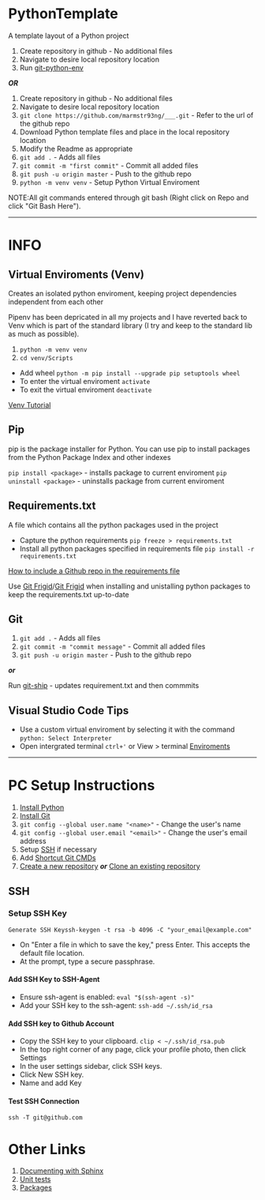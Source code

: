 # PythonTemplate
A template layout of a Python project

1. Create repository in github - No additional files
2. Navigate to desire local repository location
3. Run [git-python-env](https://github.com/marmstr93ng/Shortcut/blob/master/README.md#cmd--git-python-env)

***OR***

1. Create repository in github - No additional files
2. Navigate to desire local repository location
3. ```git clone https://github.com/marmstr93ng/___.git``` - Refer to the url of the github repo
4. Download Python template files and place in the local repository location
5. Modify the Readme as appropriate
6. ```git add .``` - Adds all files
7. ```git commit -m "first commit"``` - Commit all added files
8. ```git push -u origin master``` - Push to the github repo
9. ```python -m venv venv``` - Setup Python Virtual Enviroment

NOTE:All git commands entered through git bash (Right click on Repo and click "Git Bash Here").

---

# INFO
## Virtual Enviroments (Venv)
Creates an isolated python enviroment, keeping project dependencies independent from each other

Pipenv has been depricated in all my projects and I have reverted back to Venv which is part of the standard library (I try and keep to the standard lib as much as possible). 

1. ```python -m venv venv```
2. ```cd venv/Scripts```
- Add wheel ```python -m pip install --upgrade pip setuptools wheel```
- To enter the virtual enviroment ```activate```
- To exit the virtual enviroment ```deactivate```

[Venv Tutorial](https://chriswarrick.com/blog/2018/09/04/python-virtual-environments/)

## Pip
pip is the package installer for Python. You can use pip to install packages from the Python Package Index and other indexes

```pip install <package>```  - installs package to current enviroment
```pip uninstall <package>``` - uninstalls package from current enviroment

## Requirements.txt
A file which contains all the python packages used in the project

- Capture the python requirements ```pip freeze > requirements.txt```
- Install all python packages specified in requirements file ```pip install -r requirements.txt``` 

[How to include a Github repo in the requirements file](https://stackoverflow.com/questions/16584552/how-to-state-in-requirements-txt-a-direct-github-source)

Use [Git Frigid](https://github.com/marmstr93ng/Shortcut/blob/master/README.md#cmd--git-frigid)/[Git Frigid](https://github.com/marmstr93ng/Shortcut/blob/master/README.md#cmd--git-warm) when installing and unistalling python packages to keep the requirements.txt up-to-date

## Git

1. ```git add .``` - Adds all files
2. ```git commit -m "commit message"``` - Commit all added files
3. ```git push -u origin master``` - Push to the github repo

***or***

Run [git-ship](https://github.com/marmstr93ng/Shortcut/blob/master/README.md#cmd--git-ship) - updates requirement.txt and then commmits

## Visual Studio Code Tips

- Use a custom virtual enviroment by selecting it with the command ```python: Select Interpreter```
- Open intergrated terminal ```ctrl+'``` or View > terminal
[Enviroments](https://code.visualstudio.com/docs/python/environments)

---

# PC Setup Instructions

1. [Install Python](https://www.python.org/)
1. [Install Git](https://git-scm.com/book/en/v2/Getting-Started-Installing-Git)
2. ```git config --global user.name "<name>"``` - Change the user's name
3. ```git config --global user.email "<email>"``` - Change the user's email address
4. Setup [SSH](https://github.com/marmstr93ng/PythonTemplate#ssh) if necessary 
5. Add [Shortcut Git CMDs](https://github.com/marmstr93ng/Shortcut)
6. [Create a new repository](https://github.com/marmstr93ng/PythonTemplate#pythontemplate) ***or*** [Clone an existing repository](https://github.com/marmstr93ng/Shortcut/blob/master/README.md#cmd--git-setup-python-clone)

## SSH
### Setup SSH Key
```Generate SSH Keyssh-keygen -t rsa -b 4096 -C "your_email@example.com"```
- On "Enter a file in which to save the key," press Enter. This accepts the default file location.
- At the prompt, type a secure passphrase.

#### Add SSH Key to SSH-Agent
- Ensure ssh-agent is enabled: ```eval "$(ssh-agent -s)"```
- Add your SSH key to the ssh-agent: ```ssh-add ~/.ssh/id_rsa```

#### Add SSH key to Github Account
- Copy the SSH key to your clipboard. ```clip < ~/.ssh/id_rsa.pub```
- In the top right corner of any page, click your profile photo, then click Settings
- In the user settings sidebar, click SSH keys.
- Click New SSH key.
- Name and add Key

#### Test SSH Connection
```ssh -T git@github.com```

# Other Links
1. [Documenting with Sphinx](http://www.sphinx-doc.org/en/stable/tutorial.html)
2. [Unit tests](https://docs.python.org/3.5/library/unittest.html)
3. [Packages](https://uoftcoders.github.io/studyGroup/lessons/python/packages/lesson/)

